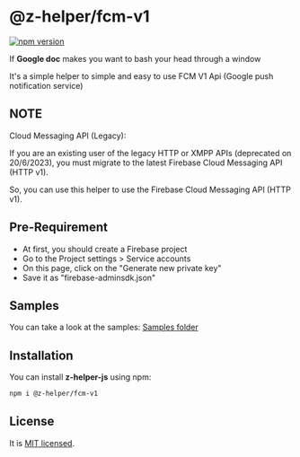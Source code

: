 # @z-helper/fcm-v1

[![npm version](https://img.shields.io/npm/v/@z-helper/fcm-v1.svg)](https://www.npmjs.org/package/@z-helper/fcm-v1)

If **Google doc** makes you want to bash your head through a window
 
It's a simple helper to simple and easy to use FCM V1 Api (Google push notification service)

## NOTE
Cloud Messaging API (Legacy): 

If you are an existing user of the legacy HTTP or XMPP APIs (deprecated on 20/6/2023), you must migrate to the latest Firebase Cloud Messaging API (HTTP v1).

So, you can use this helper to use the Firebase Cloud Messaging API (HTTP v1).

## Pre-Requirement

- At first, you should create a Firebase project
- Go to the Project settings > Service accounts
- On this page, click on the "Generate new private key"
- Save it as "firebase-adminsdk.json"

## Samples

You can take a look at the samples: [Samples folder](./samples)


## Installation

You can install **z-helper-js** using npm:

```sh
npm i @z-helper/fcm-v1
```


## License

It is [MIT licensed](../../LICENSE).